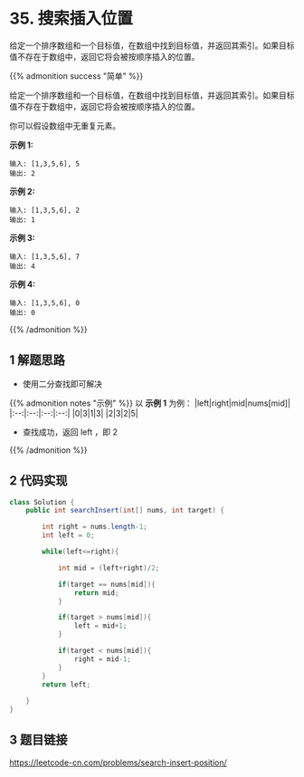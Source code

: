 # 35. 搜索插入位置


给定一个排序数组和一个目标值，在数组中找到目标值，并返回其索引。如果目标值不存在于数组中，返回它将会被按顺序插入的位置。


<!--more-->


{{% admonition success "简单" %}}

给定一个排序数组和一个目标值，在数组中找到目标值，并返回其索引。如果目标值不存在于数组中，返回它将会被按顺序插入的位置。

你可以假设数组中无重复元素。

**示例 1:**

    输入: [1,3,5,6], 5
    输出: 2

**示例 2:**

    输入: [1,3,5,6], 2
    输出: 1

**示例 3:**

    输入: [1,3,5,6], 7
    输出: 4

**示例 4:**

    输入: [1,3,5,6], 0
    输出: 0

{{% /admonition %}}

## 1 解题思路

* 使用二分查找即可解决

{{% admonition notes "示例" %}}
以 **示例 1** 为例：
|left|right|mid|nums[mid]|
|:--:|:--:|:--:|:--:|
|0|3|1|3|
|2|3|2|5|


* 查找成功，返回 left ，即 2

{{% /admonition %}}

## 2 代码实现

```Java
class Solution {
    public int searchInsert(int[] nums, int target) {

        int right = nums.length-1;
        int left = 0;

        while(left<=right){

            int mid = (left+right)/2;

            if(target == nums[mid]){
                return mid;
            }

            if(target > nums[mid]){
                left = mid+1;
            }

            if(target < nums[mid]){
                right = mid-1;
            }
        }
        return left;
       
    }
}
```

## 3 题目链接

<https://leetcode-cn.com/problems/search-insert-position/>

